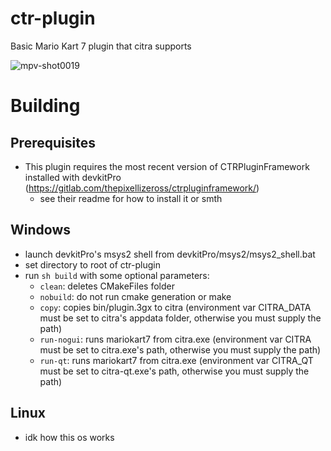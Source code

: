 # ctr-plugin

Basic Mario Kart 7 plugin that citra supports

![mpv-shot0019](https://github.com/raicool/ctr-plugin/assets/56082069/dfc740be-eb74-41a2-a6e6-c3b073136423)

# Building
## Prerequisites 
  - This plugin requires the most recent version of CTRPluginFramework installed with devkitPro (https://gitlab.com/thepixellizeross/ctrpluginframework/)
    - see their readme for how to install it or smth
## Windows
  - launch devkitPro's msys2 shell from devkitPro/msys2/msys2_shell.bat
  - set directory to root of ctr-plugin
  - run `sh build` with some optional parameters:
    - `clean`: deletes CMakeFiles folder
    - `nobuild`: do not run cmake generation or make
    - `copy`: copies bin/plugin.3gx to citra (environment var CITRA_DATA must be set to citra's appdata folder, otherwise you must supply the path)
    - `run-nogui`: runs mariokart7 from citra.exe (environment var CITRA must be set to citra.exe's path, otherwise you must supply the path)
    - `run-qt`: runs mariokart7 from citra.exe (environment var CITRA_QT must be set to citra-qt.exe's path, otherwise you must supply the path)
	
## Linux
  - idk how this os works
